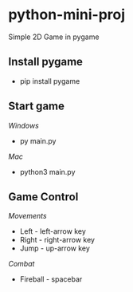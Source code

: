 # python-mini-proj

Simple 2D Game in pygame

## Install pygame

- pip install pygame

## Start game

_Windows_

- py main.py

_Mac_

- python3 main.py

## Game Control

_Movements_

- Left - left-arrow key
- Right - right-arrow key
- Jump - up-arrow key

_Combat_

- Fireball - spacebar
